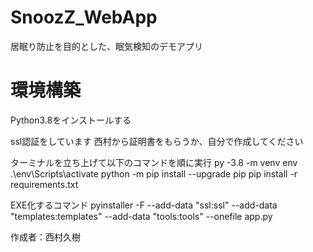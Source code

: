 # SnoozZ_WebApp
居眠り防止を目的とした、眠気検知のデモアプリ

# 環境構築
Python3.8をインストールする

ssl認証をしています
西村から証明書をもらうか、自分で作成してください

ターミナルを立ち上げて以下のコマンドを順に実行
py -3.8 -m venv env
.\env\Scripts\activate
python -m pip install --upgrade pip
pip install -r requirements.txt

EXE化するコマンド
pyinstaller -F --add-data "ssl:ssl" --add-data "templates:templates" --add-data "tools:tools"  --onefile app.py

作成者：西村久樹
